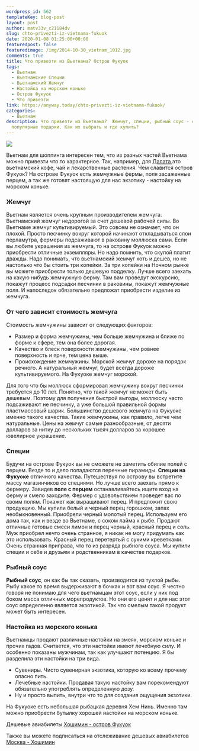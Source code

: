 ```yaml
---
wordpress_id: 562
templateKey: blog-post
layout: post
author: matv33v_c21184dv
slug: chto-privezti-iz-vietnama-fukuok
date: 2020-01-08 01:25:00+00:00
featuredpost: false
featuredimage: /img/2014-10-30_vietnam_1012.jpg
comments: true
title: Что привезти из Вьетнама? Остров Фукуок
tags:
  - Вьетнам
  - Вьетнамские Специи
  - Вьетнамский Жемчуг
  - Настойка на морском коньке
  - Остров Фукуок
  - Что привезти
link: https://anyway.today/chto-privezti-iz-vietnama-fukuok/
categories:
  - Вьетнам
description: Что привезти из Вьетнама?  Жемчуг, специи, рыбный соус - самые
  популярные подарки. Как их выбрать и где купить?
---
```

![](/img/2014-10-30_vietnam_1012.jpg)

Вьетнам для шоппинга интересен тем, что из разных частей Вьетнама можно привезти что то характерное. Так, например, для [Далата ](http://anyway.today/http://anyway.today/chto-privezti-iz-vietnаma-gde-luchshe-pokupat-vietnamskii-kofe)это вьетнамский кофе, чай и лекарственные растения. Чем славится остров Фукуок? На острове Фукуок есть жемчужные фермы, поля засаженные перцем, а так же готовят настоящую для нас экзотику - настойку на морском коньке.

### Жемчуг

Вьетнам является очень крупным производителем жемчуга. Вьетнамский жемчуг недорогой за счет дешевой рабочей силы. Во Вьетнаме жемчуг культивируемый. Это совсем не означает, что он плохой. Просто песчинку вокруг которой начинают откладываться слои перламутра, фермеры подсаживают в раковину моллюска сами. Если вы любите украшения из жемчуга, то на острове Фукуок можно приобрести отличные экземпляры. Но надо помнить, что скупой платит дважды. Надо понимать, что вьетнамский жемчуг хоть и дешев, но не настолько что бы стоить три копейки. За три копейки на Ночном рынке вы можете приобрести только дешевую подделку. Лучше всего заехать на какую нибудь жемчужную ферму. Там вам проведут экскурсию, покажут процесс подсадки песчинки в раковины, покажут жемчужные поля. И напоследок обязательно предложат приобрести изделие из жемчуга.

### От чего зависит стоимость жемчуга

Стоимость жемчужины зависит от следующих факторов:

* Размер и форма жемчужины, чем больше жемчужина и ближе по форме к сфере, тем она более дорогая.
* Качество и блеск поверхности жемчужины, чем ровнее поверхность и ярче, тем цена выше.
* Происхождение жемчужины. Морской жемчуг дороже на порядок речного. А натуральный жемчуг, будет всегда дороже культивируемого. На Фукуоке жемчуг морской.

Для того что бы моллюск сформировал жемчужину вокруг песчинки требуется до 10 лет. Понятно, что такой жемчуг не может быть дешевым. Поэтому для получения быстрой выгоды, моллюску часто подсаживают не песчинку, а уже большой правильной формы пластмассовый шарик. Большинство дешевого жемчуга на Фукуоке именно такого качества. Такие жемчужины, как правило, легче чем натуральные. Цены на жемчуг самые разнообразные, от десяти долларов за нитку до нескольких тысяч долларов за хорошее ювелирное украшение.

### Специи

Будучи на острове Фукуок вы не сможете не заметить обилие полей с перцем. Везде то и дело попадаются перечные пирамиды. **Специи на Фукуоке** отличного качества. Путешествуя по острову вы встретите массу магазинчиков со специями. Но лучше всего заехать прямо к фермеру. Завидев **поле с перцем** останавливайтесь ищите вход на ферму и смело заходите. Фермер с удовольствием проведет вас по своим полям. Покажет как выращивают перец. И предложит свою продукцию. Мы купили белый и черный перец горошком, запах необыкновенный. Приобрели черный молотый перец. Используем его дома так, как и везде во Вьетнаме, с соком лайма к рыбе. Продают отличные готовые смеси лимон и перец черный, красный перец и соль. Муж приобрел нечто очень странное, я никак не могу придумать как это использовать. Красный перец перетертый с сухими креветками. Очень странная приправа, что то из разряда рыбного соуса. Мы купили специи и себе и друзьям и родственникам в качестве подарков.

### Рыбный соус

**Рыбный соус**, он как бы так сказать, производится из тухлой рыбы. Рыбу какое то время выдерживают в бочках и вот вам соус. Я честно говоря не понимаю для чего вьетнамцам этот соус, если у них под боком масса отличных морепродуктов. Но они его ценят и для нас этот соус определенно является экзотикой. Так что смелым такой продукт может быть интересен.

### Настойка из морского конька

Вьетнамцы продают различные настойки на змеях, морском коньке и прочих гадов. Считается, что эти настойки имеют лечебную силу. И особенно показаны мужчинам, так как улучшают потенцию. Я бы разделила эти настойки на три вида.

* Сувениры. Чисто сувенирная экзотика, которую ко всему прочему опасно пить.
* Лечебные настойки. Продавая такую настойку вам порекомендуют обязательно употреблять определенную дозу.
* Ну и просто выпить, внутри что то для создания ощущения экзотики.

На Фукуоке есть небольшая рыбацкая деревня Хем Нинь. Именно там можно приобрести бутылку хорошей настойки на морском коньке.

Дешевые авиабилеты [Хошимин - остров Фукуок](https://aviasales.tp.st/JPifxnTD)

Также вы можете подписаться на отслеживание дешевых авиабилетов [Москва - Хошимин](https://aviasales.tp.st/Hc6yru54)
